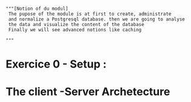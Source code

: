     """[Notion of du modul]
     The pupose of the module is at first to create, administrate
     and normalize a Postgresql database. then we are going to analyse
     the data and visualize the content of the database
     Finally we will see advanced notions like caching
     
    """
    

# Exercice 0 - Setup : 
# The client -Server Archetecture



